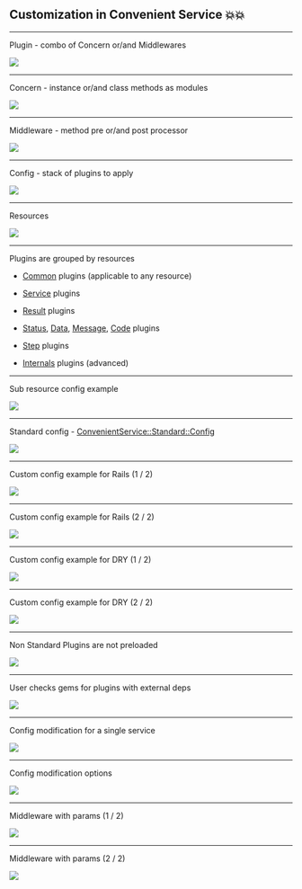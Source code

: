 ## Customization in Convenient Service 💥💥

---

Plugin - combo of Concern or/and Middlewares

<div class="image">
  <img src="slides/convenient_service/6/customization/plugin.png">

  <a class="sticker" href="https://github.com/marian13/convenient_service/tree/main/lib/convenient_service/common/plugins/caches_constructor_params" target="_blank"></a>
</div>

---

Concern - instance or/and class methods as modules

<div class="image">
  <img src="slides/convenient_service/6/customization/concern.png" />

  <a class="sticker" href="https://github.com/marian13/convenient_service/blob/main/lib/convenient_service/common/plugins/has_callbacks/concern.rb" target="_blank"></a>
</div>

---

Middleware - method pre or/and post processor

<div class="image">
  <img src="slides/convenient_service/6/customization/middleware.png" />

  <a class="sticker" href="https://github.com/marian13/convenient_service/blob/main/lib/convenient_service/common/plugins/caches_return_value/middleware.rb" target="_blank"></a>
</div>

---

Config - stack of plugins to apply

<div class="image">
  <img src="slides/convenient_service/6/customization/config.png" />

  <a class="sticker" href="https://github.com/marian13/convenient_service/blob/main/lib/convenient_service/configs/standard.rb">
  </a>
</div>

---

Resources

<div class="image">
  <img src="slides/convenient_service/6/customization/resources.png" />

  <a class="sticker" href="https://github.com/marian13/convenient_service/tree/main/lib/convenient_service" target="_blank"></a>
</div>

---

Plugins are grouped by resources

- [Common](https://github.com/marian13/convenient_service/tree/main/lib/convenient_service/common/plugins) plugins (applicable to any resource)

- [Service](https://github.com/marian13/convenient_service/tree/main/lib/convenient_service/service/plugins) plugins

- [Result](https://github.com/marian13/convenient_service/tree/main/lib/convenient_service/service/plugins/has_result/entities/result/plugins) plugins

- [Status](https://github.com/marian13/convenient_service/tree/main/lib/convenient_service/service/plugins/has_result/entities/result/plugins/has_j_send_status_and_attributes/entities/status/plugins), [Data](https://github.com/marian13/convenient_service/tree/main/lib/convenient_service/service/plugins/has_result/entities/result/plugins/has_j_send_status_and_attributes/entities/data/plugins), [Message](https://github.com/marian13/convenient_service/tree/main/lib/convenient_service/service/plugins/has_result/entities/result/plugins/has_j_send_status_and_attributes/entities/message/plugins), [Code](https://github.com/marian13/convenient_service/tree/main/lib/convenient_service/service/plugins/has_result/entities/result/plugins/has_j_send_status_and_attributes/entities/code/plugins) plugins

- [Step](https://github.com/marian13/convenient_service/tree/main/lib/convenient_service/service/plugins/can_have_steps/entities/step/plugins) plugins

- [Internals](https://github.com/marian13/convenient_service/tree/main/lib/convenient_service/common/plugins/has_internals/entities/internals/plugins) plugins (advanced)

---

Sub resource config example

<div class="image">
  <img src="slides/convenient_service/6/customization/sub_resource_config.png" />

  <a class="sticker" href="https://github.com/marian13/convenient_service/blob/main/lib/convenient_service/configs/standard.rb" target="_blank"></a>
</div>

---

Standard config - [ConvenientService::Standard::Config](https://github.com/marian13/convenient_service/blob/main/lib/convenient_service/configs/standard.rb)

<div class="image">
  <img src="slides/convenient_service/6/customization/standard_config_example.png" />

  <a class="sticker" href="https://github.com/marian13/convenient_service/blob/main/lib/convenient_service/examples/standard/gemfile/services/assert_file_exists.rb" target="_blank"></a>
</div>

---

Custom config example for Rails (1 / 2)

<div class="image">
  <img src="slides/convenient_service/6/customization/rails_config.png" />

  <a class="sticker" href="https://github.com/marian13/convenient_service/blob/main/lib/convenient_service/examples/rails/gemfile/rails_service/config.rb" target="_blank"></a>
</div>

---

Custom config example for Rails (2 / 2)

<div class="image">
  <img src="slides/convenient_service/6/customization/rails_config_service.png" />

  <a class="sticker" href="https://github.com/marian13/convenient_service/blob/main/lib/convenient_service/examples/rails/gemfile/services/assert_file_exists.rb" target="_blank"></a>
</div>

---

Custom config example for DRY (1 / 2)

<div class="image">
  <img src="slides/convenient_service/6/customization/dry_config.png" />

  <a class="sticker" href="https://github.com/marian13/convenient_service/blob/main/lib/convenient_service/examples/dry/gemfile/dry_service/config.rb" target="_blank"></a>
</div>

---

Custom config example for DRY (2 / 2)

<div class="image">
  <img src="slides/convenient_service/6/customization/dry_config_service.png" />

  <a class="sticker" href="https://github.com/marian13/convenient_service/blob/main/lib/convenient_service/examples/dry/gemfile/services/assert_file_exists.rb" target="_blank"></a>
</div>

---

Non Standard Plugins are not preloaded

<div class="image">
  <img src="slides/convenient_service/6/customization/builtin_dependencies.png" />

  <a class="sticker" href="https://github.com/marian13/convenient_service/blob/main/lib/convenient_service/dependencies.rb" target="_blank"></a>
</div>

---

User checks gems for plugins with external deps

<div class="image">
  <img src="slides/convenient_service/6/customization/external_dependencies.png" />

  <a class="sticker" href="https://github.com/marian13/convenient_service/blob/main/lib/convenient_service/dependencies.rb" target="_blank"></a>
</div>

---

Config modification for a single service

<div class="image">
  <img src="slides/convenient_service/6/customization/single_service_config.png" />

  <a class="sticker" href="https://github.com/marian13/convenient_service/blob/main/lib/convenient_service/core/entities/config/entities/method_middlewares/entities/stack.rb" target="_blank"></a>
</div>

---

Config modification options

<div class="image">
  <img src="slides/convenient_service/6/customization/stack_options.png" />

  <a class="sticker" href="https://github.com/marian13/convenient_service/blob/main/lib/convenient_service/core/entities/config/entities/method_middlewares/entities/stack.rb" target="_blank"></a>
</div>

---

Middleware with params (1 / 2)

<div class="image">
  <img src="slides/convenient_service/6/customization/middleware_with_params.png" />

  <a class="sticker" href="https://github.com/marian13/convenient_service/blob/main/spec/lib/convenient_service/service/plugins/rescues_result_unhandled_exceptions/middleware_spec.rb" target="_blank"></a>
</div>

---

Middleware with params (2 / 2)

<div class="image">
  <img src="slides/convenient_service/6/customization/middleware_with_params_access.png" />

  <a class="sticker" href="https://github.com/marian13/convenient_service/blob/main/lib/convenient_service/service/plugins/rescues_result_unhandled_exceptions/middleware.rb" target="_blank"></a>
</div>
